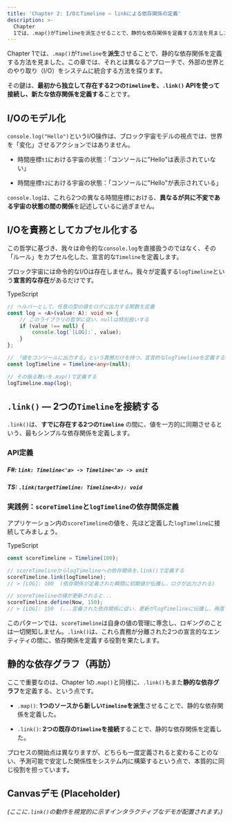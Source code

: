 ```yaml
---
title: 'Chapter 2: I/OとTimeline — linkによる依存関係の定義'
description: >-
  Chapter
  1では、.map()がTimelineを派生させることで、静的な依存関係を定義する方法を見ました。この章では、それとは異なるアプローチで、外部の世界とのやり取り（I/O）をシステムに統合する方法を探ります。
---
```

Chapter 1では、`.map()`が`Timeline`を**派生**させることで、静的な依存関係を定義する方法を見ました。この章では、それとは異なるアプローチで、外部の世界とのやり取り（I/O）をシステムに統合する方法を探ります。

その鍵は、**最初から独立して存在する2つの`Timeline`を、`.link()` APIを使って接続し、新たな依存関係を定義する**ことです。

## I/Oのモデル化

`console.log("Hello")`というI/O操作は、ブロック宇宙モデルの視点では、世界を「変化」させるアクションではありません。

-   時間座標`t1`における宇宙の状態：「コンソールに"Hello"は表示されていない」
    
-   時間座標`t2`における宇宙の状態：「コンソールに"Hello"が表示されている」

`console.log`は、これら2つの異なる時間座標における、**異なるが共に不変である宇宙の状態の間の関係**を記述しているに過ぎません。

## I/Oを責務としてカプセル化する

この哲学に基づき、我々は命令的な`console.log`を直接扱うのではなく、その「ルール」をカプセル化した、宣言的な`Timeline`を定義します。

ブロック宇宙には命令的なI/Oは存在しません。我々が定義する`logTimeline`という**宣言的な存在**があるだけです。

TypeScript

```ts
// ヘルパーとして、任意の型の値をログに出力する関数を定義
const log = <A>(value: A): void => {
    // このライブラリの哲学に従い、nullは特別扱いする
    if (value !== null) {
        console.log(`[LOG]:`, value);
    }
};

// 「値をコンソールに出力する」という責務だけを持つ、宣言的なlogTimelineを定義する
const logTimeline = Timeline<any>(null);

// その振る舞いを.map()で定義する
logTimeline.map(log);

```

## `.link()` — 2つの`Timeline`を接続する

`.link()`は、**すでに存在する2つの`Timeline`** の間に、値を一方的に同期させるという、最もシンプルな依存関係を定義します。

### API定義

##### F#: `link: Timeline<'a> -> Timeline<'a> -> unit`
    
##### TS: `.link(targetTimeline: Timeline<A>): void`

### 実践例：`scoreTimeline`と`logTimeline`の依存関係定義

アプリケーション内の`scoreTimeline`の値を、先ほど定義した`logTimeline`に接続してみましょう。

TypeScript

```ts
const scoreTimeline = Timeline(100);

// scoreTimelineからlogTimelineへの依存関係を.link()で定義する
scoreTimeline.link(logTimeline);
// > [LOG]: 100  (依存関係が定義された瞬間に初期値が伝播し、ログが出力される)

// scoreTimelineの値が更新されると...
scoreTimeline.define(Now, 150);
// > [LOG]: 150  (...定義された依存関係に従い、更新がlogTimelineに伝播し、再度ログが出力される)

```

このパターンでは、`scoreTimeline`は自身の値の管理に専念し、ロギングのことは一切関知しません。`.link()`は、これら責務が分離された2つの宣言的なエンティティの間に、依存関係を定義する役割を果たします。

## 静的な依存グラフ（再訪）

ここで重要なのは、Chapter 1の`.map()`と同様に、`.link()`もまた**静的な依存グラフ**を定義する、という点です。

-   `.map()`: **1つのソースから新しい`Timeline`を派生**させることで、静的な依存関係を定義した。
    
-   `.link()`: **2つの既存の`Timeline`を接続**することで、静的な依存関係を定義した。

プロセスの開始点は異なりますが、どちらも一度定義されると変わることのない、予測可能で安定した関係性をシステム内に構築するという点で、本質的に同じ役割を担っています。

## Canvasデモ (Placeholder)

_(ここに`.link()`の動作を視覚的に示すインタラクティブなデモが配置されます。)_
